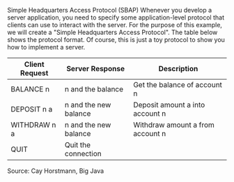 
Simple Headquarters Access Protocol (SBAP)
Whenever you develop a server application, you need to specify some
application-level protocol that clients can use to interact with the server.
For the purpose of this example, we will create a "Simple Headquarters Access Protocol".
The table below shows the protocol format. Of course, this is just a toy
protocol to show you how to implement a server.

| Client Request | Server Response       | Description                       |
|----------------|-----------------------|-----------------------------------|
| BALANCE n      | n and the balance     | Get the balance of account n      |
| DEPOSIT n a    | n and the new balance | Deposit amount a into account n   |
| WITHDRAW n a   | n and the new balance | Withdraw amount a from account n  |
| QUIT           | Quit the connection   |                                   |

Source: Cay Horstmann, Big Java